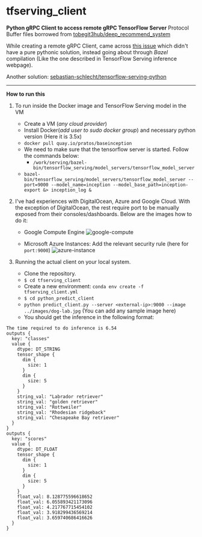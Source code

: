 # tfserving_client
__Python gRPC Client to access remote gRPC TensorFlow Server__
Protocol Buffer files borrowed from [tobegit3hub/deep_recommend_system](https://github.com/tobegit3hub/deep_recommend_system/tree/master/python_predict_client)

While creating a remote gRPC Client, came across [this issue](https://github.com/tensorflow/serving/issues/237) which didn't have a pure pythonic solution, instead going about through _Bazel_ compilation (Like the one described in TensorFlow Serving inference webpage).

Another solution: [sebastian-schlecht/tensorflow-serving-python](https://github.com/sebastian-schlecht/tensorflow-serving-python)

***

__How to run this__

1. To run inside the Docker image and TensorFlow Serving model in the VM
    - Create a VM (_any cloud provider_)
    - Install Docker(_add user to sudo docker group_) and necessary python version (Here it is 3.5x)
    - `docker pull quay.io/pratos/baseinception`
    - We need to make sure that the tensorflow server is started. Follow the commands below:
        * `/work/serving/bazel-bin/tensorflow_serving/model_servers/tensorflow_model_server`
    - `bazel-bin/tensorflow_serving/model_servers/tensorflow_model_server --port=9000 --model_name=inception --model_base_path=inception-export &> inception_log &`

2. I've had experiences with DigitalOcean, Azure and Google Cloud. With the exception of DigitalOcean, the rest 
require port to be manually exposed from their consoles/dashboards. Below are the images how to do it:

    - Google Compute Engine 
    ![google-compute](https://raw.githubusercontent.com/pratos/tfserving_client/master/images/google_cloud.png)
    
    - Microsoft Azure Instances: Add the relevant security rule (here for `port:9000`)
    ![azure-instance](https://raw.githubusercontent.com/pratos/tfserving_client/master/images/azure_firewall1.png)

3. Running the actual client on your local system.
    - Clone the repository.
    - `$ cd tfserving_client`
    - Create a new environment: `conda env create -f tfserving_client.yml`
    - `$ cd python_predict_client`
    - `python predict_client.py --server <external-ip>:9000 --image ../images/dog-lab.jpg` (You can add any sample image here)
    - You should get the inference in the following format:
```
The time required to do inference is 6.54
outputs {
  key: "classes"
  value {
    dtype: DT_STRING
    tensor_shape {
      dim {
        size: 1
      }
      dim {
        size: 5
      }
    }
    string_val: "Labrador retriever"
    string_val: "golden retriever"
    string_val: "Rottweiler"
    string_val: "Rhodesian ridgeback"
    string_val: "Chesapeake Bay retriever"
  }
}
outputs {
  key: "scores"
  value {
    dtype: DT_FLOAT
    tensor_shape {
      dim {
        size: 1
      }
      dim {
        size: 5
      }
    }
    float_val: 8.128775596618652
    float_val: 6.055893421173096
    float_val: 4.217767715454102
    float_val: 3.918299436569214
    float_val: 3.659740686416626
  }
}
	
```
